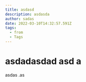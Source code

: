 ```yaml
---
title: asdasd
description: asdasda
author: sadas
date: 2022-03-10T14:32:57.591Z
tags:
  - from
  - Tags
---
```

# asdadasdad asd a

 asdas .as